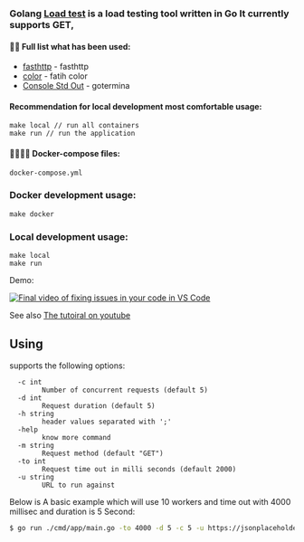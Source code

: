 ### Golang [Load test]() is a load testing tool written in Go It currently supports GET,

#### 👨‍💻 Full list what has been used:
* [fasthttp](github.com/valyala/fasthttp/) - fasthttp
* [color](github.com/fatih/color/) - fatih color
* [Console Std Out](github.com/apoorvam/gotermina) - gotermina


#### Recommendation for local development most comfortable usage:
    make local // run all containers
    make run // run the application

#### 🙌👨‍💻🚀 Docker-compose files:
    docker-compose.yml

### Docker development usage:
    make docker

### Local development usage:
    make local
    make run

Demo:

[![Final video of fixing issues in your code in VS Code](https://i9.ytimg.com/vi_webp/6ewjpOUrGyU/mq2.webp?sqp=CPi_np4G-oaymwEmCMACELQB8quKqQMa8AEB-AH-CYAC0AWKAgwIABABGEEgUChlMA8=&rs=AOn4CLCYgNCMJ-aVRLP9f_bR4ti1vhPZAQ)](https://www.youtube.com/watch?v=6ewjpOUrGyU&list=PLc0PxFU2AtMRqWRMJUZChA8lqlR9UiE3h)

See also [The tutoiral on youtube](https://www.youtube.com/watch?v=6ewjpOUrGyU)

## Using 

supports the following options:

```
  -c int
        Number of concurrent requests (default 5)
  -d int
        Request duration (default 5)
  -h string
        header values separated with ';'
  -help
        know more command
  -m string
        Request method (default "GET")
  -to int
        Request time out in milli seconds (default 2000)
  -u string
        URL to run against
```


Below is A basic example which will use 10 workers and time out with 4000 millisec and duration is 5 Second: 

```sh
$ go run ./cmd/app/main.go -to 4000 -d 5 -c 5 -u https://jsonplaceholder.typicode.com/todos/1
```



